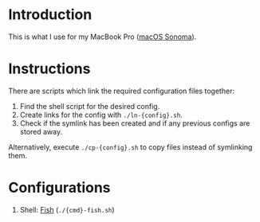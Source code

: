 # Introduction

This is what I use for my MacBook Pro ([macOS Sonoma](https://www.apple.com/macos/sonoma/)).

# Instructions

There are scripts which link the required configuration files together:

1. Find the shell script for the desired config.
2. Create links for the config with `./ln-{config}.sh`.
3. Check if the symlink has been created and if any previous configs are stored away.

Alternatively, execute `./cp-{config}.sh` to copy files instead of symlinking them.

# Configurations

1. Shell: [Fish](https://fishshell.com) (`./{cmd}-fish.sh`)

